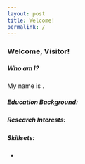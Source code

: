 ```yaml
---
layout: post
title: Welcome!
permalink: /
---
```


### Welcome, Visitor!

##### Who am I?

My name is .

##### Education Background:



##### Research Interests:



##### Skillsets:

- 
